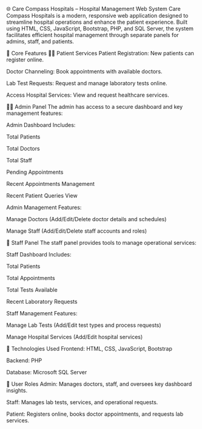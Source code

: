 🌐 Care Compass Hospitals – Hospital Management Web System
Care Compass Hospitals is a modern, responsive web application designed to streamline hospital operations and enhance the patient experience. Built using HTML, CSS, JavaScript, Bootstrap, PHP, and SQL Server, the system facilitates efficient hospital management through separate panels for admins, staff, and patients.

🚀 Core Features
👨‍⚕️ Patient Services
Patient Registration: New patients can register online.

Doctor Channeling: Book appointments with available doctors.

Lab Test Requests: Request and manage laboratory tests online.

Access Hospital Services: View and request healthcare services.

🧑‍💼 Admin Panel
The admin has access to a secure dashboard and key management features:

Admin Dashboard Includes:

Total Patients

Total Doctors

Total Staff

Pending Appointments

Recent Appointments Management

Recent Patient Queries View

Admin Management Features:

Manage Doctors (Add/Edit/Delete doctor details and schedules)

Manage Staff (Add/Edit/Delete staff accounts and roles)

🧪 Staff Panel
The staff panel provides tools to manage operational services:

Staff Dashboard Includes:

Total Patients

Total Appointments

Total Tests Available

Recent Laboratory Requests

Staff Management Features:

Manage Lab Tests (Add/Edit test types and process requests)

Manage Hospital Services (Add/Edit hospital services)

🧰 Technologies Used
Frontend: HTML, CSS, JavaScript, Bootstrap

Backend: PHP

Database: Microsoft SQL Server

👥 User Roles
Admin: Manages doctors, staff, and oversees key dashboard insights.

Staff: Manages lab tests, services, and operational requests.

Patient: Registers online, books doctor appointments, and requests lab services.